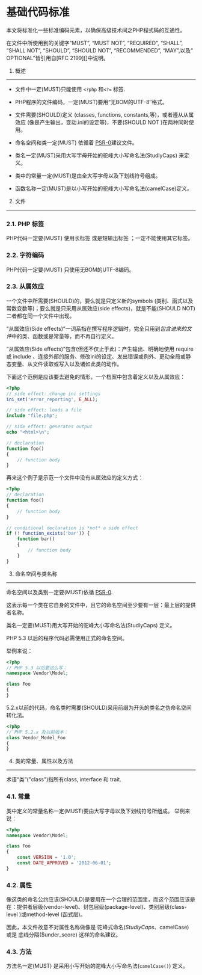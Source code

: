 基础代码标准
=====================

本文将标准化一些标准编码元素，以确保高级技术间之PHP程式码的互通性。

在文件中所使用到的关键字“MUST”, “MUST NOT”, “REQUIRED”, “SHALL”, “SHALL NOT”, “SHOULD”, “SHOULD NOT”, “RECOMMENDED”, “MAY”,以及“ OPTIONAL”皆引用自[RFC 2199][]中说明。

[RFC 2119]: http://www.ietf.org/rfc/rfc2119.txt
[PSR-0]: https://github.com/php-fig/fig-standards/blob/master/accepted/PSR-0.md


1. 概述
-----------

- 文件中一定(MUST)只能使用  `<?php` 和`<?=` 标签.

- PHP程序的文件编码，一定(MUST)要用“无BOM的UTF-8″格式。

- 文件需要(SHOULD)定义 (classes, functions, constants,等)，或者遵从从属效应 (像是产生输出，变动.ini的设定等)，不要(SHOULD NOT )在两种同时使用。

- 命名空间和类一定(MUST)  依循着 [PSR-0][]建议文件。

- 类名一定(MUST)采用大写字母开始的驼峰大小写命名法(StudlyCaps)  来定义。

- 类中的常量一定(MUST)是由全大写字母以及下划线符号组成。

- 函数名称一定(MUST)是以小写开始的驼峰大小写命名法(camelCase)定义。


2. 文件
--------

### 2.1. PHP 标签

PHP代码一定要(MUST)  使用长标签 <?php ?>  或是短输出标签 <?= ?>  ；一定不能使用其它标签。

### 2.2. 字符编码

PHP代码一定要(MUST) 只使用无BOM的UTF-8编码。

### 2.3. 从属效应

一个文件中所需要(SHOULD)的，要么就是只定义新的symbols (类别、函式以及常数变数等)；要么就是只采用从属效应(side effects)，就是不能(SHOULD NOT)二者都在同一个文件中出现。

“从属效应(Side effects)”一词系指在撰写程序逻辑时，完全只用到*包含进来的文件*中的类、函数或是常量等，而不再自行定义。

“从属效应(Side effects)”包含(但还不仅止于此)：产生输出、明确地使用 require  或 include  、连接外部的服务、修改ini的设定、发出错误或例外、更动全局或静态变量、从文件读取或写入以及诸如此类的动作。

下面这个范例是应该要去避免的情形，一个档案中包含着定义以及从属效应：

```php
<?php
// side effect: change ini settings
ini_set('error_reporting', E_ALL);

// side effect: loads a file
include "file.php";

// side effect: generates output
echo "<html>\n";

// declaration
function foo()
{
    // function body
}
```

再来这个例子是示范一个文件中没有从属效应的定义方式：

```php
<?php
// declaration
function foo()
{
    // function body
}

// conditional declaration is *not* a side effect
if (! function_exists('bar')) {
    function bar()
    {
        // function body
    }
}
```


3. 命名空间与类名称
----------------------------

命名空间以及类别一定要(MUST)依循 [PSR-0][].

这表示每一个类在它自身的文件中，且它的命名空间至少要有一层：最上层的提供者名称。

类名一定要(MUST)用大写开始的驼峰大小写命名法(StudlyCaps)  定义。

PHP 5.3 以后的程序代码必需使用正式的命名空间。

举例来说：

```php
<?php
// PHP 5.3 以后要这么写：
namespace Vendor\Model;

class Foo
{
}
```

5.2.x以前的代码，命名类时需要(SHOULD)采用前缀为开头的类名之伪命名空间转化法。

```php
<?php
// PHP 5.2.x 及以前版本：
class Vendor_Model_Foo
{
}
```

4. 类的常量、属性以及方法
-------------------------------------------

术语“类”("class")指所有class, interface 和 trait.

### 4.1. 常量

类中定义的常量名称一定(MUST)要由大写字母以及下划线符号所组成。
举例来说：

```php
<?php
namespace Vendor\Model;

class Foo
{
    const VERSION = '1.0';
    const DATE_APPROVED = '2012-06-01';
}
```

### 4.2. 属性

像这类的命名公约应该(SHOULD)是要用在一个合理的范围里，而这个范围应该是在：提供者层级(vendor-level)、封包层级(package-level)、类别层级(class-level )或method-level (函式层)。

因此，本文件故意不对属性名称做像是 驼峰式命名($StudlyCaps、$camelCase)  或是 底线分隔($under_score)  这样的命名建议。

### 4.3. 方法

方法名一定(MUST) 是采用小写开始的驼峰大小写命名法(`camelCase()`)  定义。
